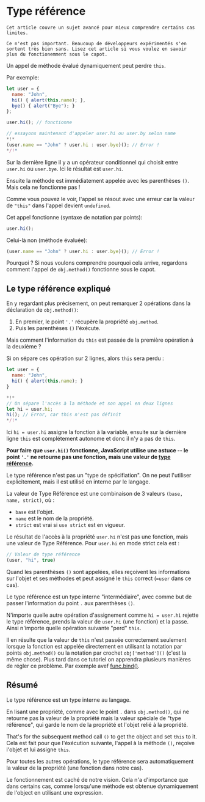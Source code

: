
# Type référence

```warn header="Sujet avancé"
Cet article couvre un sujet avancé pour mieux comprendre certains cas limites.

Ce n'est pas important. Beaucoup de développeurs expérimentés s'en sortent très bien sans. Lisez cet article si vous voulez en savoir plus du fonctionemment sous le capot.
```

Un appel de méthode évalué dynamiquement peut perdre `this`.

Par exemple:

```js run
let user = {
  name: "John",
  hi() { alert(this.name); },
  bye() { alert("Bye"); }
};

user.hi(); // fonctionne

// essayons maintenant d'appeler user.hi ou user.by selon name
*!*
(user.name == "John" ? user.hi : user.bye)(); // Error !
*/!*
```

Sur la dernière ligne il y a un opérateur conditionnel qui choisit entre `user.hi` ou `user.bye`. Ici le résultat est `user.hi`.

Ensuite la méthode est immédiatement appelée avec les parenthèses `()`. Mais cela ne fonctionne pas !

Comme vous pouvez le voir, l'appel se résout avec une erreur car la valeur de `"this"` dans l'appel devient `undefined`.

Cet appel fonctionne (syntaxe de notation par points):
```js
user.hi();
```

Celui-là non (méthode évaluée):
```js
(user.name == "John" ? user.hi : user.bye)(); // Error !
```

Pourquoi ? Si nous voulons comprendre pourquoi cela arrive, regardons comment l'appel de `obj.method()` fonctionne sous le capot.

## Le type référence expliqué

En y regardant plus précisement, on peut remarquer 2 opérations dans la déclaration de `obj.method()`:

1. En premier, le point `'.'` récupère la propriété `obj.method`.
2. Puis les parenthèses `()` l'éxécute.

Mais comment l'information du `this` est passée de la première opération à la deuxième ?

Si on sépare ces opération sur 2 lignes, alors `this` sera perdu :

```js run
let user = {
  name: "John",
  hi() { alert(this.name); }
}

*!*
// On sépare l'accès à la méthode et son appel en deux lignes
let hi = user.hi;
hi(); // Error, car this n'est pas définit
*/!*
```

Ici `hi = user.hi` assigne la fonction à la variable, ensuite sur la dernière ligne `this` est complétement autonome et donc il n'y a pas de `this`.

**Pour faire que `user.hi()` fonctionne, JavaScript utilise une astuce -- le point `'.'` ne retourne pas une fonction, mais une valeur  de [type référence](https://tc39.github.io/ecma262/#sec-reference-specification-type).**

Le type référence n'est pas un "type de spécifiation". On ne peut l'utiliser explicitement, mais il est utilisé en interne par le langage.

La valeur de Type Référence est une combinaison de 3 valeurs `(base, name, strict)`, où :

- `base` est l'objet.
- `name` est le nom de la propriété.
- `strict` est vrai si `use strict` est en vigueur.

Le résultat de l'accès à la propriété `user.hi` n'est pas une fonction, mais une valeur de Type Référence. Pour `user.hi` en mode strict cela est :

```js
// Valeur de type référence
(user, "hi", true)
```

Quand les parenthèses `()` sont appelées, elles reçoivent les informations sur l'objet et ses méthodes et peut assigné le `this` correct (`=user` dans ce cas).

Le type référence est un type interne "intermédiaire", avec comme but de passer l'information du point `.`  aux parenthèses `()`.

N'importe quelle autre opération d'assignement comme `hi = user.hi` rejette le type référence, prends la valeur de `user.hi` (une fonction) et la passe. Ainsi n'importe quelle opération suivante "perd" `this`.

Il en résulte que la valeur de `this` n'est passée correctement seulement lorsque la fonction est appelée directement en utilisant la notation par points `obj.method()` ou la notation par crochet `obj['method']()` (c'est la même chose). Plus tard dans ce tutoriel on apprendra plusieurs manières de régler ce problème. Par exemple avef [func.bind()](/bind#solution-2-bind).

## Résumé

Le type référence est un type interne au langage.

En lisant une propriété, comme avec le point `.` dans `obj.method()`, qui ne retourne pas la valeur de la propriété mais la valeur spéciale de "type référence", qui garde le nom de la propriété et l'objet relié à la propriété.

That's for the subsequent method call `()` to get the object and set `this` to it.
Cela est fait pour que l'éxécution suivante, l'appel à la méthode  `()`, reçoive l'objet et lui assigne `this`.

Pour toutes les autres opérations, le type référence sera automatiquement la valeur de la propriété (une fonction dans notre cas).

Le fonctionnement est caché de notre vision. Cela n'a d'importance que dans certains cas, comme lorsqu'une méthode est obtenue dynamiquement de l'object en utilisant une expression.